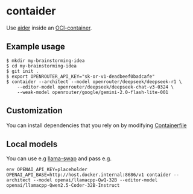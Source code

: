 # contaider
Use [aider](https://aider.chat) inside an
[OCI-container](https://en.wikipedia.org/wiki/Open_Container_Initiative).

## Example usage
```console
$ mkdir my-brainstorming-idea
$ cd my-brainstorming-idea
$ git init .
$ export OPENROUTER_API_KEY="sk-or-v1-deadbeef0badcafe"
$ contaider --architect --model openrouter/deepseek/deepseek-r1 \
    --editor-model openrouter/deepseek/deepseek-chat-v3-0324 \
    --weak-model openrouter/google/gemini-2.0-flash-lite-001
```

## Customization
You can install dependencies that you rely on by modifying
[Containerfile](share/contaider/env/Containerfile)

## Local models
You can use e.g [llama-swap](https://github.com/mostlygeek/llama-swap) and pass e.g.
```console
env OPENAI_API_KEY=placeholder OPENAI_API_BASE=http://host.docker.internal:8686/v1 contaider --architect --model openai/llamacpp-QwQ-32B --editor-model openai/llamacpp-Qwen2.5-Coder-32B-Instruct
```
